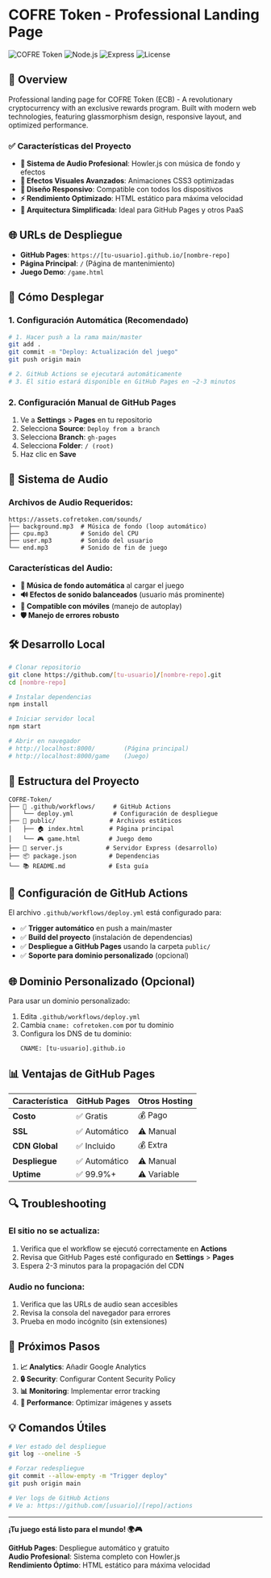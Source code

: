 # COFRE Token - Professional Landing Page

![COFRE Token](https://img.shields.io/badge/COFRE-Token-orange?style=for-the-badge)
![Node.js](https://img.shields.io/badge/Node.js-18+-green?style=for-the-badge)
![Express](https://img.shields.io/badge/Express-4.18+-blue?style=for-the-badge)
![License](https://img.shields.io/badge/License-MIT-yellow?style=for-the-badge)

## 🚀 Overview

Professional landing page for COFRE Token (ECB) - A revolutionary cryptocurrency with an exclusive rewards program. Built with modern web technologies, featuring glassmorphism design, responsive layout, and optimized performance.

### ✅ Características del Proyecto

- **🎵 Sistema de Audio Profesional**: Howler.js con música de fondo y efectos
- **🎨 Efectos Visuales Avanzados**: Animaciones CSS3 optimizadas
- **📱 Diseño Responsivo**: Compatible con todos los dispositivos
- **⚡ Rendimiento Optimizado**: HTML estático para máxima velocidad
- **🔧 Arquitectura Simplificada**: Ideal para GitHub Pages y otros PaaS

## 🌐 URLs de Despliegue

- **GitHub Pages**: `https://[tu-usuario].github.io/[nombre-repo]`
- **Página Principal**: `/` (Página de mantenimiento)
- **Juego Demo**: `/game.html`

## 🚀 Cómo Desplegar

### 1. Configuración Automática (Recomendado)

```bash
# 1. Hacer push a la rama main/master
git add .
git commit -m "Deploy: Actualización del juego"
git push origin main

# 2. GitHub Actions se ejecutará automáticamente
# 3. El sitio estará disponible en GitHub Pages en ~2-3 minutos
```

### 2. Configuración Manual de GitHub Pages

1. Ve a **Settings** > **Pages** en tu repositorio
2. Selecciona **Source**: `Deploy from a branch`
3. Selecciona **Branch**: `gh-pages`
4. Selecciona **Folder**: `/ (root)`
5. Haz clic en **Save**

## 🎵 Sistema de Audio

### Archivos de Audio Requeridos:
```
https://assets.cofretoken.com/sounds/
├── background.mp3  # Música de fondo (loop automático)
├── cpu.mp3         # Sonido del CPU
├── user.mp3        # Sonido del usuario
└── end.mp3         # Sonido de fin de juego
```

### Características del Audio:
- **🎼 Música de fondo automática** al cargar el juego
- **🔊 Efectos de sonido balanceados** (usuario más prominente)
- **📱 Compatible con móviles** (manejo de autoplay)
- **🛡️ Manejo de errores robusto**

## 🛠️ Desarrollo Local

```bash
# Clonar repositorio
git clone https://github.com/[tu-usuario]/[nombre-repo].git
cd [nombre-repo]

# Instalar dependencias
npm install

# Iniciar servidor local
npm start

# Abrir en navegador
# http://localhost:8000/        (Página principal)
# http://localhost:8000/game    (Juego)
```

## 📁 Estructura del Proyecto

```
COFRE-Token/
├── 📁 .github/workflows/     # GitHub Actions
│   └── deploy.yml           # Configuración de despliegue
├── 📁 public/               # Archivos estáticos
│   ├── 🏠 index.html       # Página principal
│   └── 🎮 game.html        # Juego demo
├── 📄 server.js            # Servidor Express (desarrollo)
├── 📦 package.json         # Dependencias
└── 📚 README.md            # Esta guía
```

## 🔧 Configuración de GitHub Actions

El archivo `.github/workflows/deploy.yml` está configurado para:

- ✅ **Trigger automático** en push a main/master
- ✅ **Build del proyecto** (instalación de dependencias)
- ✅ **Despliegue a GitHub Pages** usando la carpeta `public/`
- ✅ **Soporte para dominio personalizado** (opcional)

## 🌐 Dominio Personalizado (Opcional)

Para usar un dominio personalizado:

1. Edita `.github/workflows/deploy.yml`
2. Cambia `cname: cofretoken.com` por tu dominio
3. Configura los DNS de tu dominio:
   ```
   CNAME: [tu-usuario].github.io
   ```

## 📊 Ventajas de GitHub Pages

| Característica | GitHub Pages | Otros Hosting |
|----------------|--------------|---------------|
| **Costo** | ✅ Gratis | 💰 Pago |
| **SSL** | ✅ Automático | ⚠️ Manual |
| **CDN Global** | ✅ Incluido | 💰 Extra |
| **Despliegue** | ✅ Automático | ⚠️ Manual |
| **Uptime** | ✅ 99.9%+ | ⚠️ Variable |

## 🔍 Troubleshooting

### El sitio no se actualiza:
1. Verifica que el workflow se ejecutó correctamente en **Actions**
2. Revisa que GitHub Pages esté configurado en **Settings** > **Pages**
3. Espera 2-3 minutos para la propagación del CDN

### Audio no funciona:
1. Verifica que las URLs de audio sean accesibles
2. Revisa la consola del navegador para errores
3. Prueba en modo incógnito (sin extensiones)

## 🎯 Próximos Pasos

1. **📈 Analytics**: Añadir Google Analytics
2. **🔒 Security**: Configurar Content Security Policy
3. **📊 Monitoring**: Implementar error tracking
4. **🚀 Performance**: Optimizar imágenes y assets

## 💡 Comandos Útiles

```bash
# Ver estado del despliegue
git log --oneline -5

# Forzar redespliegue
git commit --allow-empty -m "Trigger deploy"
git push origin main

# Ver logs de GitHub Actions
# Ve a: https://github.com/[usuario]/[repo]/actions
```

---

**¡Tu juego está listo para el mundo! 🌍🎮**

**GitHub Pages**: Despliegue automático y gratuito  
**Audio Profesional**: Sistema completo con Howler.js  
**Rendimiento Óptimo**: HTML estático para máxima velocidad